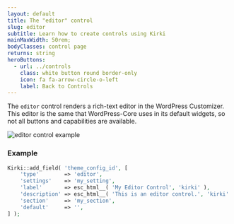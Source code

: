 ```yaml
---
layout: default
title: The "editor" control
slug: editor
subtitle: Learn how to create controls using Kirki
mainMaxWidth: 50rem;
bodyClasses: control page
returns: string
heroButtons:
  - url: ../controls
    class: white button round border-only
    icon: fa fa-arrow-circle-o-left
    label: Back to Controls
---
```


The `editor` control renders a rich-text editor in the WordPress Customizer. This editor is the same that WordPress-Core uses in its default widgets, so not all buttons and capabilities are available.

<img src="https://raw.githubusercontent.com/aristath/kirki/master/docs/assets/images/editor.png" alt="editor control example" style="max-width:300px;">

### Example

```php
Kirki::add_field( 'theme_config_id', [
	'type'        => 'editor',
	'settings'    => 'my_setting',
	'label'       => esc_html__( 'My Editor Control', 'kirki' ),
	'description' => esc_html__( 'This is an editor control.', 'kirki' ),
	'section'     => 'my_section',
	'default'     => '',
] );
```
